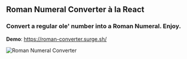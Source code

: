 ## Roman Numeral Converter à la React

### Convert a regular ole' number into a Roman Numeral. Enjoy.

**Demo**: https://roman-converter.surge.sh/

![Roman Numeral Converter](https://i.imgur.com/jwIiqkJ.png)

